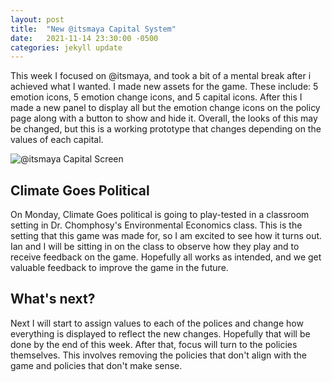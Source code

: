 ```yaml
---
layout: post
title:  "New @itsmaya Capital System"
date:   2021-11-14 23:30:00 -0500
categories: jekyll update
---
```


This week I focused on @itsmaya, and took a bit of a mental break after i achieved what I wanted.
I made new assets for the game. These include: 5 emotion icons, 5 emotion change icons, and 5 capital icons.
After this I made a new panel to display all but the emotion change icons on the policy page along with a button to show and hide it.
Overall, the looks of this may be changed, but this is a working prototype that changes depending on the values of each capital.

![@itsmaya Capital Screen](/blog/assets/images/itsmaya_capitalscreen.png)

## Climate Goes Political ##
On Monday, Climate Goes political is going to play-tested in a classroom setting in Dr. Chomphosy's Environmental Economics class.
This is the setting that this game was made for, so I am excited to see how it turns out.
Ian and I will be sitting in on the class to observe how they play and to receive feedback on the game.
Hopefully all works as intended, and we get valuable feedback to improve the game in the future.

## What's next? ##
Next I will start to assign values to each of the polices and change how everything is displayed to reflect the new changes.
Hopefully that will be done by the end of this week.
After that, focus will turn to the policies themselves.
This involves removing the policies that don't align with the game and policies that don't make sense.
